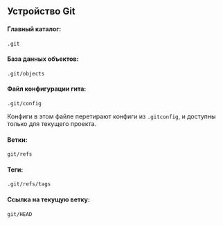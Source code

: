 ## Устройство Git

#### Главный каталог:
```git
.git
```

#### База данных объектов:
```git
.git/objects
```

#### Файл конфигурации гита: 
```git
.git/config
```
Конфиги в этом файле перетирают конфиги из `.gitconfig`, и доступны только для текущего проекта.


#### Ветки:
```git
git/refs
```

#### Теги:
```git
.git/refs/tags
```

#### Ссылка на текущую ветку:
```git
git/HEAD
```